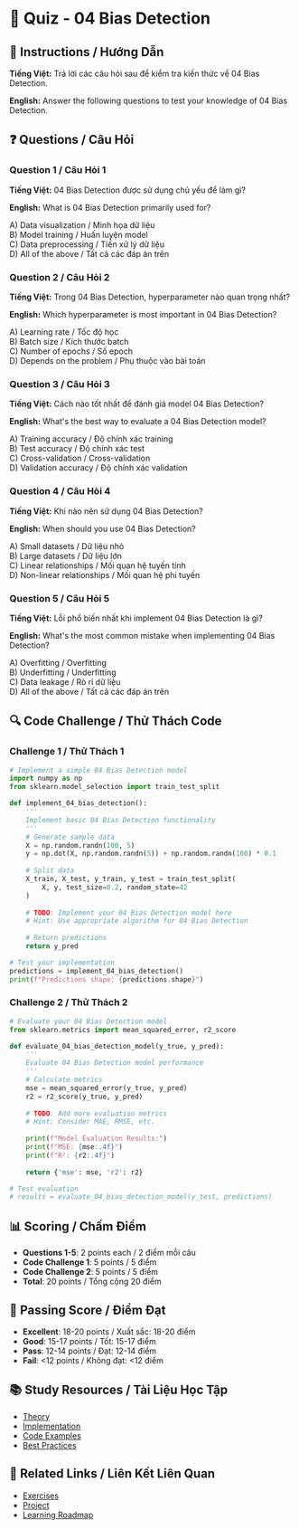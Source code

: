 # 🧠 Quiz - 04 Bias Detection

## 📝 Instructions / Hướng Dẫn

**Tiếng Việt:** Trả lời các câu hỏi sau để kiểm tra kiến thức về 04 Bias Detection.

**English:** Answer the following questions to test your knowledge of 04 Bias Detection.

## ❓ Questions / Câu Hỏi

### Question 1 / Câu Hỏi 1
**Tiếng Việt:** 04 Bias Detection được sử dụng chủ yếu để làm gì?

**English:** What is 04 Bias Detection primarily used for?

A) Data visualization / Minh họa dữ liệu  
B) Model training / Huấn luyện model  
C) Data preprocessing / Tiền xử lý dữ liệu  
D) All of the above / Tất cả các đáp án trên

### Question 2 / Câu Hỏi 2
**Tiếng Việt:** Trong 04 Bias Detection, hyperparameter nào quan trọng nhất?

**English:** Which hyperparameter is most important in 04 Bias Detection?

A) Learning rate / Tốc độ học  
B) Batch size / Kích thước batch  
C) Number of epochs / Số epoch  
D) Depends on the problem / Phụ thuộc vào bài toán

### Question 3 / Câu Hỏi 3
**Tiếng Việt:** Cách nào tốt nhất để đánh giá model 04 Bias Detection?

**English:** What's the best way to evaluate a 04 Bias Detection model?

A) Training accuracy / Độ chính xác training  
B) Test accuracy / Độ chính xác test  
C) Cross-validation / Cross-validation  
D) Validation accuracy / Độ chính xác validation

### Question 4 / Câu Hỏi 4
**Tiếng Việt:** Khi nào nên sử dụng 04 Bias Detection?

**English:** When should you use 04 Bias Detection?

A) Small datasets / Dữ liệu nhỏ  
B) Large datasets / Dữ liệu lớn  
C) Linear relationships / Mối quan hệ tuyến tính  
D) Non-linear relationships / Mối quan hệ phi tuyến

### Question 5 / Câu Hỏi 5
**Tiếng Việt:** Lỗi phổ biến nhất khi implement 04 Bias Detection là gì?

**English:** What's the most common mistake when implementing 04 Bias Detection?

A) Overfitting / Overfitting  
B) Underfitting / Underfitting  
C) Data leakage / Rò rỉ dữ liệu  
D) All of the above / Tất cả các đáp án trên

## 🔍 Code Challenge / Thử Thách Code

### Challenge 1 / Thử Thách 1
```python
# Implement a simple 04 Bias Detection model
import numpy as np
from sklearn.model_selection import train_test_split

def implement_04_bias_detection():
    '''
    Implement basic 04 Bias Detection functionality
    '''
    # Generate sample data
    X = np.random.randn(100, 5)
    y = np.dot(X, np.random.randn(5)) + np.random.randn(100) * 0.1
    
    # Split data
    X_train, X_test, y_train, y_test = train_test_split(
        X, y, test_size=0.2, random_state=42
    )
    
    # TODO: Implement your 04 Bias Detection model here
    # Hint: Use appropriate algorithm for 04 Bias Detection
    
    # Return predictions
    return y_pred

# Test your implementation
predictions = implement_04_bias_detection()
print(f"Predictions shape: {predictions.shape}")
```

### Challenge 2 / Thử Thách 2
```python
# Evaluate your 04 Bias Detection model
from sklearn.metrics import mean_squared_error, r2_score

def evaluate_04_bias_detection_model(y_true, y_pred):
    '''
    Evaluate 04 Bias Detection model performance
    '''
    # Calculate metrics
    mse = mean_squared_error(y_true, y_pred)
    r2 = r2_score(y_true, y_pred)
    
    # TODO: Add more evaluation metrics
    # Hint: Consider MAE, RMSE, etc.
    
    print(f"Model Evaluation Results:")
    print(f"MSE: {mse:.4f}")
    print(f"R²: {r2:.4f}")
    
    return {'mse': mse, 'r2': r2}

# Test evaluation
# results = evaluate_04_bias_detection_model(y_test, predictions)
```

## 📊 Scoring / Chấm Điểm

- **Questions 1-5**: 2 points each / 2 điểm mỗi câu
- **Code Challenge 1**: 5 points / 5 điểm
- **Code Challenge 2**: 5 points / 5 điểm
- **Total**: 20 points / Tổng cộng 20 điểm

## 🎯 Passing Score / Điểm Đạt

- **Excellent**: 18-20 points / Xuất sắc: 18-20 điểm
- **Good**: 15-17 points / Tốt: 15-17 điểm  
- **Pass**: 12-14 points / Đạt: 12-14 điểm
- **Fail**: <12 points / Không đạt: <12 điểm

## 📚 Study Resources / Tài Liệu Học Tập

- [Theory](./THEORY_04_bias_detection.md)
- [Implementation](./IMPLEMENTATION_04_bias_detection.md)
- [Code Examples](./CODE_EXAMPLES_04_bias_detection.md)
- [Best Practices](./BEST_PRACTICES_04_bias_detection.md)

## 🔗 Related Links / Liên Kết Liên Quan

- [Exercises](./EXERCISES_04_bias_detection.md)
- [Project](./PROJECT_04_bias_detection.md)
- [Learning Roadmap](./LEARNING_ROADMAP_04_bias_detection.md)
